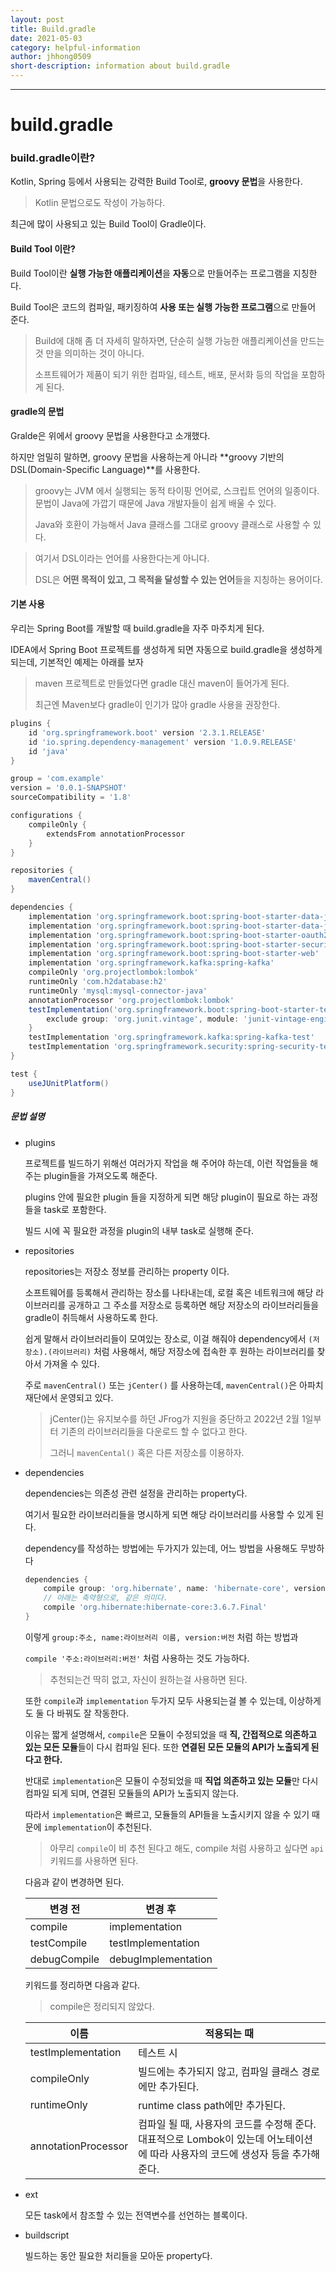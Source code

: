 ```yaml
---
layout: post
title: Build.gradle
date: 2021-05-03
category: helpful-information
author: jhhong0509
short-description: information about build.gradle
---
```

------

# build.gradle

### build.gradle이란?

Kotlin, Spring 등에서 사용되는 강력한 Build Tool로, **groovy 문법**을 사용한다.

> Kotlin 문법으로도 작성이 가능하다.

최근에 많이 사용되고 있는 Build Tool이 Gradle이다.



#### Build Tool 이란?

Build Tool이란 **실행 가능한 애플리케이션**을 **자동**으로 만들어주는 프로그램을 지칭한다.

Build Tool은 코드의 컴파일, 패키징하여 **사용 또는 실행 가능한 프로그램**으로 만들어 준다.

> Build에 대해 좀 더 자세히 말하자면, 단순히 실행 가능한 애플리케이션을 만드는 것 만을 의미하는 것이 아니다.
>
> 소프트웨어가 제품이 되기 위한 컴파일, 테스트, 배포, 문서화 등의 작업을 포함하게 된다.



#### gradle의 문법

Gralde은 위에서 groovy 문법을 사용한다고 소개했다.

하지만 엄밀히 말하면, groovy 문법을 사용하는게 아니라 **groovy 기반의 DSL(Domain-Specific Language)**를 사용한다.

> groovy는 JVM 에서 실행되는 동적 타이핑 언어로, 스크립트 언어의 일종이다. 문법이 Java에 가깝기 때문에 Java 개발자들이 쉽게 배울 수 있다.
>
> Java와 호환이 가능해서 Java 클래스를 그대로 groovy 클래스로 사용할 수 있다.



> 여기서 DSL이라는 언어를 사용한다는게 아니다.
>
> DSL은 **어떤 목적이 있고, 그 목적을 달성할 수 있는 언어**들을 지칭하는 용어이다.



#### 기본 사용

우리는 Spring Boot를 개발할 때 build.gradle을 자주 마주치게 된다.

IDEA에서 Spring Boot 프로젝트를 생성하게 되면 자동으로 build.gradle을 생성하게 되는데, 기본적인 예제는 아래를 보자

> maven 프로젝트로 만들었다면 gradle 대신 maven이 들어가게 된다.
>
> 최근엔 Maven보다 gradle이 인기가 많아 gradle 사용을 권장한다.



``` groovy
plugins {
    id 'org.springframework.boot' version '2.3.1.RELEASE'
    id 'io.spring.dependency-management' version '1.0.9.RELEASE'
    id 'java'
}

group = 'com.example'
version = '0.0.1-SNAPSHOT'
sourceCompatibility = '1.8'

configurations {
    compileOnly {
        extendsFrom annotationProcessor
    }
}

repositories {
    mavenCentral()
}

dependencies {
    implementation 'org.springframework.boot:spring-boot-starter-data-jdbc'
    implementation 'org.springframework.boot:spring-boot-starter-data-jpa'
    implementation 'org.springframework.boot:spring-boot-starter-oauth2-client'
    implementation 'org.springframework.boot:spring-boot-starter-security'
    implementation 'org.springframework.boot:spring-boot-starter-web'
    implementation 'org.springframework.kafka:spring-kafka'
    compileOnly 'org.projectlombok:lombok'
    runtimeOnly 'com.h2database:h2'
    runtimeOnly 'mysql:mysql-connector-java'
    annotationProcessor 'org.projectlombok:lombok'
    testImplementation('org.springframework.boot:spring-boot-starter-test') {
        exclude group: 'org.junit.vintage', module: 'junit-vintage-engine'
    }
    testImplementation 'org.springframework.kafka:spring-kafka-test'
    testImplementation 'org.springframework.security:spring-security-test'
}

test {
    useJUnitPlatform()
}
```



##### 문법 설명

- plugins

  프로젝트를 빌드하기 위해선 여러가지 작업을 해 주어야 하는데, 이런 작업들을 해주는 plugin들을 가져오도록 해준다.

  plugins 안에 필요한 plugin 들을 지정하게 되면 해당 plugin이 필요로 하는 과정들을 task로 포함한다.

  빌드 시에 꼭 필요한 과정을 plugin의 내부 task로 실행해 준다.

- repositories

  repositories는 저장소 정보를 관리하는 property 이다.

  소프트웨어를 등록해서 관리하는 장소를 나타내는데, 로컬 혹은 네트워크에 해당 라이브러리를 공개하고 그 주소를 저장소로 등록하면 해당 저장소의 라이브러리들을 gradle이 취득해서 사용하도록 한다.

  

  쉽게 말해서 라이브러리들이 모여있는 장소로, 이걸 해줘야 dependency에서 `(저장소).(라이브러리)` 처럼 사용해서, 해당 저장소에 접속한 후 원하는 라이브러리를 찾아서 가져올 수 있다.

  

  주로 `mavenCentral()` 또는 `jCenter()` 를 사용하는데, `mavenCentral()`은 아파치 재단에서 운영되고 있다.

  > jCenter()는 유지보수를 하던 JFrog가 지원을 중단하고 2022년 2월 1일부터 기존의 라이브러리들을 다운로드 할 수 없다고 한다.
  >
  > 그러니 `mavenCental()` 혹은 다른 저장소를 이용하자.

- dependencies

  dependencies는 의존성 관련 설정을 관리하는 property다.

  여기서 필요한 라이브러리들을 명시하게 되면 해당 라이브러리를 사용할 수 있게 된다.
  


  dependency를 작성하는 방법에는 두가지가 있는데, 어느 방법을 사용해도 무방하다

  ``` groovy
  dependencies {
      compile group: 'org.hibernate', name: 'hibernate-core', version: '3.6.7.Final'
      // 아래는 축약형으로, 같은 의미다.
      compile 'org.hibernate:hibernate-core:3.6.7.Final'
  }
  ```

  이렇게 `group:주소, name:라이브러리 이름, version:버전` 처럼 하는 방법과

  `compile '주소:라이브러리:버전'` 처럼 사용하는 것도 가능하다.

  > 추천되는건 딱히 없고, 자신이 원하는걸 사용하면 된다.


  또한 `compile`과 `implementation` 두가지 모두 사용되는걸 볼 수 있는데, 이상하게도 둘 다 바꿔도 잘 작동한다.

  이유는 짧게 설명해서, `compile`은 모듈이 수정되었을 때 **직, 간접적으로 의존하고 있는 모든 모듈**들이 다시 컴파일 된다. 또한 **연결된 모든 모듈의 API가 노출되게 된다고 한다.**

  반대로 `implementation`은 모듈이 수정되었을 때 **직업 의존하고 있는 모듈**만 다시 컴파일 되게 되며, 연결된 모듈들의 API가 노출되지 않는다.

  따라서 `implementation`은 빠르고, 모듈들의 API들을 노출시키지 않을 수 있기 때문에 `implementation`이 추천된다.

  > 아무리 `compile`이 비 추천 된다고 해도, compile 처럼 사용하고 싶다면 `api` 키워드를 사용하면 된다.

  

  다음과 같이 변경하면 된다.

  | 변경 전      | 변경 후             |
  | ------------ | ------------------- |
  | compile      | implementation      |
  | testCompile  | testImplementation  |
  | debugCompile | debugImplementation |


  키워드를 정리하면 다음과 같다.

  > compile은 정리되지 않았다.

  

  | 이름                | 적용되는 때                                                  |
  | ------------------- | ------------------------------------------------------------ |
  | testImplementation  | 테스트 시                                                    |
  | compileOnly         | 빌드에는 추가되지 않고, 컴파일 클래스 경로에만 추가된다.     |
  | runtimeOnly         | runtime class path에만 추가된다.                             |
  | annotationProcessor | 컴파일 될 때, 사용자의 코드를 수정해 준다.<br />대표적으로 Lombok이 있는데 어노테이션에 따라 사용자의 코드에 생성자 등을 추가해 준다. |

- ext

  모든 task에서 참조할 수 있는 전역변수를 선언하는 블록이다.

- buildscript

  빌드하는 동안 필요한 처리들을 모아둔 property다.